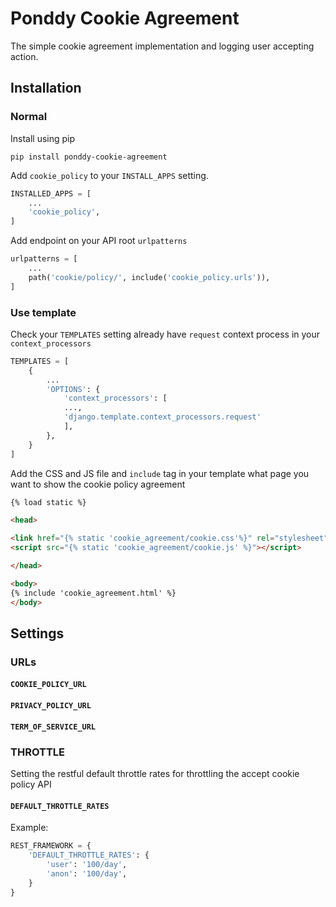 # Ponddy Cookie Agreement
The simple cookie agreement implementation and logging user accepting action.
## Installation
### Normal
Install using pip
```shell-script
pip install ponddy-cookie-agreement
```

Add `cookie_policy` to your `INSTALL_APPS` setting.
```python
INSTALLED_APPS = [
    ...
    'cookie_policy',
]
```
Add endpoint on your API root `urlpatterns`

```python
urlpatterns = [
    ...
    path('cookie/policy/', include('cookie_policy.urls')),
]
```

### Use template
Check your `TEMPLATES` setting already have `request` context process in your `context_processors`

```python
TEMPLATES = [
    {
        ...
        'OPTIONS': {
            'context_processors': [
            ...,
            'django.template.context_processors.request'
            ],
        },
    }
]
```

Add the CSS and JS file and `include` tag in your template what page you want to show the cookie policy agreement
```html
{% load static %}

<head>

<link href="{% static 'cookie_agreement/cookie.css'%}" rel="stylesheet">
<script src="{% static 'cookie_agreement/cookie.js' %}"></script>

</head>

<body>
{% include 'cookie_agreement.html' %}
</body>
```

## Settings

### URLs
#### `COOKIE_POLICY_URL`
#### `PRIVACY_POLICY_URL`
#### `TERM_OF_SERVICE_URL`

### THROTTLE
Setting the restful default throttle rates for throttling the accept cookie policy API
#### `DEFAULT_THROTTLE_RATES`
Example:
```python
REST_FRAMEWORK = {
	'DEFAULT_THROTTLE_RATES': {
        'user': '100/day',
        'anon': '100/day',
    }
}
```
